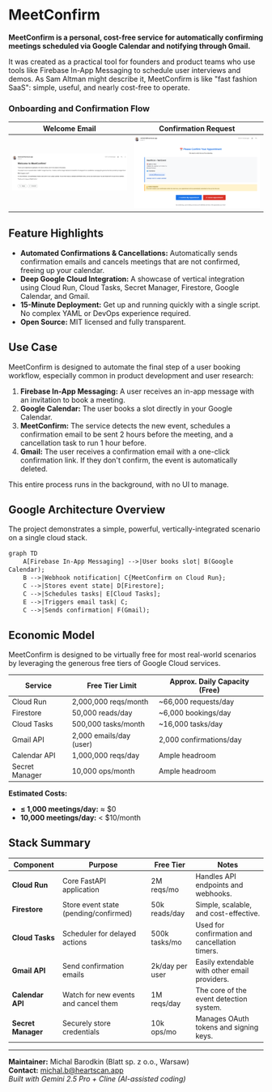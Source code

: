 # MeetConfirm

**MeetConfirm is a personal, cost-free service for automatically confirming meetings scheduled via Google Calendar and notifying through Gmail.**

It was created as a practical tool for founders and product teams who use tools like Firebase In-App Messaging to schedule user interviews and demos. As Sam Altman might describe it, MeetConfirm is like "fast fashion SaaS": simple, useful, and nearly cost-free to operate.

### Onboarding and Confirmation Flow

| Welcome Email | Confirmation Request |
| :---: | :---: |
| ![Welcome Email](images/intro%20email.png) | ![Confirmation Email](images/confirmation%20email.png) |

## Feature Highlights

*   **Automated Confirmations & Cancellations:** Automatically sends confirmation emails and cancels meetings that are not confirmed, freeing up your calendar.
*   **Deep Google Cloud Integration:** A showcase of vertical integration using Cloud Run, Cloud Tasks, Secret Manager, Firestore, Google Calendar, and Gmail.
*   **15-Minute Deployment:** Get up and running quickly with a single script. No complex YAML or DevOps experience required.
*   **Open Source:** MIT licensed and fully transparent.

## Use Case

MeetConfirm is designed to automate the final step of a user booking workflow, especially common in product development and user research:

1.  **Firebase In-App Messaging:** A user receives an in-app message with an invitation to book a meeting.
2.  **Google Calendar:** The user books a slot directly in your Google Calendar.
3.  **MeetConfirm:** The service detects the new event, schedules a confirmation email to be sent 2 hours before the meeting, and a cancellation task to run 1 hour before.
4.  **Gmail:** The user receives a confirmation email with a one-click confirmation link. If they don't confirm, the event is automatically deleted.

This entire process runs in the background, with no UI to manage.

## Google Architecture Overview

The project demonstrates a simple, powerful, vertically-integrated scenario on a single cloud stack.

```mermaid
graph TD
    A[Firebase In-App Messaging] -->|User books slot| B(Google Calendar);
    B -->|Webhook notification| C{MeetConfirm on Cloud Run};
    C -->|Stores event state| D[Firestore];
    C -->|Schedules tasks| E[Cloud Tasks];
    E -->|Triggers email task| C;
    C -->|Sends confirmation| F(Gmail);
```

## Economic Model

MeetConfirm is designed to be virtually free for most real-world scenarios by leveraging the generous free tiers of Google Cloud services.

| Service          | Free Tier Limit        | Approx. Daily Capacity (Free) |
| ---------------- | ---------------------- | ----------------------------- |
| Cloud Run        | 2,000,000 reqs/month   | ~66,000 requests/day          |
| Firestore        | 50,000 reads/day       | ~6,000 bookings/day           |
| Cloud Tasks      | 500,000 tasks/month    | ~16,000 tasks/day             |
| Gmail API        | 2,000 emails/day (user)| 2,000 confirmations/day       |
| Calendar API     | 1,000,000 reqs/day     | Ample headroom                |
| Secret Manager   | 10,000 ops/month       | Ample headroom                |

**Estimated Costs:**
*   **≤ 1,000 meetings/day:** ≈ $0
*   **10,000 meetings/day:** < $10/month

## Stack Summary

| Component        | Purpose                               | Free Tier        | Notes                                     |
| ---------------- | ------------------------------------- | ---------------- | ----------------------------------------- |
| **Cloud Run**    | Core FastAPI application             | 2M reqs/mo       | Handles API endpoints and webhooks.       |
| **Firestore**    | Store event state (pending/confirmed) | 50k reads/day    | Simple, scalable, and cost-effective.     |
| **Cloud Tasks**  | Scheduler for delayed actions         | 500k tasks/mo    | Used for confirmation and cancellation timers. |
| **Gmail API**    | Send confirmation emails              | 2k/day per user  | Easily extendable with other email providers. |
| **Calendar API** | Watch for new events and cancel them  | 1M reqs/day      | The core of the event detection system.   |
| **Secret Manager**| Securely store credentials          | 10k ops/mo       | Manages OAuth tokens and signing keys.    |

---

**Maintainer:** Michal Barodkin (Blatt sp. z o.o., Warsaw)  
**Contact:** michal.b@heartscan.app  
*Built with Gemini 2.5 Pro + Cline (AI-assisted coding)*
